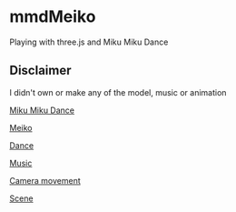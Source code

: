 # mmdMeiko

Playing with three.js and Miku Miku Dance 

## Disclaimer

I didn't own or make any of the model, music or animation

[Miku Miku Dance](http://www.geocities.jp/higuchuu4/index.htm)

[Meiko](http://piapro.net/intl/en_for_creators.html)

[Dance](http://www.nicovideo.jp/watch/sm30287399)

[Music](http://www.nicovideo.jp/watch/sm30118344)

[Camera movement](http://www.nicovideo.jp/watch/sm30214939)

[Scene](http://youkan.info/html/material/cg_model/wire_stage8.php)